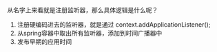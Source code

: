 从名字上来看就是注册监听器，那么具体逻辑是什么呢？

1. 注册硬编码进去的监听器，就是通过 context.addApplicationListener();
2. 从spring容器中取出所有监听器，添加到时间广播器中
3. 发布早期的应用时间